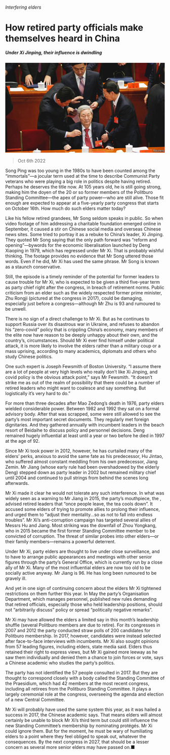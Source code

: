###### Interfering elders

# How retired party officials make themselves heard in China 

##### Under Xi Jinping, their influence is dwindling 

![image](images/20221008_CNP003.jpg) 

> Oct 6th 2022 

Song Ping was too young in the 1980s to have been counted among the “immortals”—a jocular term used at the time to describe Communist Party veterans who were playing a big role in politics despite having retired. Perhaps he deserves the title now. At 105 years old, he is still going strong, making him the doyen of the 20 or so former members of the Politburo Standing Committee—the apex of party power—who are still alive. Those fit enough are expected to appear at a five-yearly party congress that starts on October 16th. How much do such elders matter today? 

Like his fellow retired grandees, Mr Song seldom speaks in public. So when video footage of him addressing a charitable foundation emerged online in September, it caused a stir on Chinese social media and overseas Chinese news sites. Some tried to portray it as a rebuke to China’s leader, Xi Jinping. They quoted Mr Song saying that the only path forward was “reform and opening”—bywords for the economic liberalisation launched by Deng Xiaoping in 1979, which has regressed under Mr Xi. That is probably wishful thinking. The footage provides no evidence that Mr Song uttered those words. Even if he did, Mr Xi has used the same phrase. Mr Song is known as a staunch conservative.

Still, the episode is a timely reminder of the potential for former leaders to cause trouble for Mr Xi, who is expected to be given a third five-year term as party chief right after the congress, in breach of retirement norms. Public criticism from an elder such as the widely respected former prime minister, Zhu Rongji (pictured at the congress in 2017), could be damaging, especially just before a congress—although Mr Zhu is 93 and rumoured to be unwell. 

There is no sign of a direct challenge to Mr Xi. But as he continues to support Russia over its disastrous war in Ukraine, and refuses to abandon his “zero-covid” policy that is crippling China’s economy, many members of the elite now have reason to be deeply unhappy about their own, and the country’s, circumstances. Should Mr Xi ever find himself under political attack, it is more likely to involve the elders rather than a military coup or a mass uprising, according to many academics, diplomats and others who study Chinese politics. 

One such expert is Joseph Fewsmith of Boston University. “I assume there are a lot of people at very high levels who really don’t like Xi Jinping, and covid policy is the obvious attack point,” says Mr Fewsmith. “It doesn’t strike me as out of the realm of possibility that there could be a number of retired leaders who might want to coalesce and say something. But logistically it’s very hard to do.”

For more than three decades after Mao Zedong’s death in 1976, party elders wielded considerable power. Between 1982 and 1992 they sat on a formal advisory body. After that was scrapped, some were still allowed to see the party’s most important secret documents. They regularly met foreign dignitaries. And they gathered annually with incumbent leaders in the beach resort of Beidaihe to discuss policy and personnel decisions. Deng remained hugely influential at least until a year or two before he died in 1997 at the age of 92. 

Since Mr Xi took power in 2012, however, he has curtailed many of the elders’ perks, anxious to avoid the same fate as his predecessor, Hu Jintao, who suffered almost constant meddling from his own predecessor, Jiang Zemin. Mr Jiang (whose early rule had been overshadowed by the elderly Deng) stepped down as party leader in 2002 but remained military chief until 2004 and continued to pull strings from behind the scenes long afterwards.

Mr Xi made it clear he would not tolerate any such interference. In what was widely seen as a warning to Mr Jiang in 2015, the party’s mouthpiece, the , advised retired leaders that “once people leave, the tea cools down”. It accused some elders of trying to promote allies to prolong their influence, and urged them to “adjust their mentality...so as not to fall into endless troubles”. Mr Xi’s anti-corruption campaign has targeted several allies of Messrs Hu and Jiang. Most striking was the downfall of Zhou Yongkang, who in 2015 became the first former Standing Committee member to be convicted of corruption. The threat of similar probes into other elders—or their family members—remains a powerful deterrent. 

Under Mr Xi, party elders are thought to live under close surveillance, and to have to arrange public appearances and meetings with other senior figures through the party’s General Office, which is currently run by a close ally of Mr Xi. Many of the most influential elders are now too old to be socially active anyway. Mr Jiang is 96. He has long been rumoured to be gravely ill. 

And yet in one sign of continuing concern about the elders Mr Xi tightened restrictions on them further this year. In May the party’s Organisation Department, which manages personnel, published new rules demanding that retired officials, especially those who held leadership positions, should not “arbitrarily discuss” policy or spread “politically negative remarks”.

Mr Xi may have allowed the elders a limited say in this month’s leadership shuffle (several Politburo members are due to retire). For its congresses in 2007 and 2012 the party conducted straw polls of 200 candidates for Politburo membership. In 2017, however, candidates were instead selected after face-to-face interviews with incumbents. Mr Xi also sought opinions from 57 leading figures, including elders, state media said. Elders thus retained their right to express views, but Mr Xi gained more leeway as he saw them individually and denied them a chance to join forces or vote, says a Chinese academic who studies the party’s politics. 

The party has not identified the 57 people consulted in 2017. But they are thought to correspond closely with a body called the Standing Committee of the Praesidium, which had 42 members at the most recent congress, including all retirees from the Politburo Standing Committee. It plays a largely ceremonial role at the congress, overseeing the agenda and election of a new Central Committee. 

Mr Xi will probably have used the same system this year, as it was hailed a success in 2017, the Chinese academic says. That means elders will almost certainly be unable to block Mr Xi’s third term but could still influence the new Standing Committee’s membership by nominating protégés. Mr Xi could ignore them. But for the moment, he must be wary of humiliating elders to a point where they feel obliged to speak out, whatever the consequences. By the next congress in 2027, that should be a lesser concern as several more senior elders may have passed on.■


